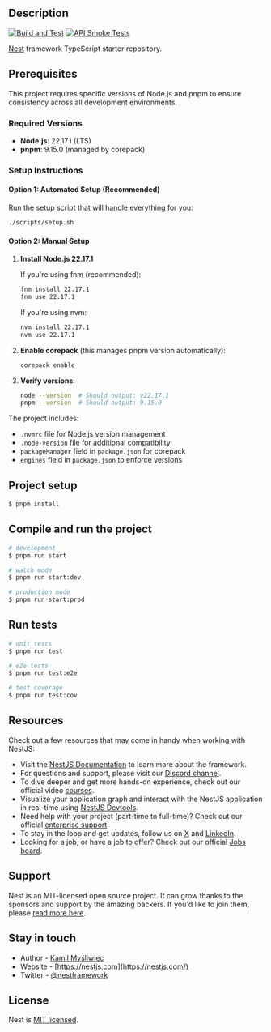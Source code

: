 ## Description

[![Build and Test](https://github.com/thiagomini/edufy/actions/workflows/build-and-test.yml/badge.svg)](https://github.com/thiagomini/edufy/actions/workflows/build-and-test.yml) [![API Smoke Tests](https://github.com/thiagomini/edufy/actions/workflows/smoke-tests.yml/badge.svg)](https://github.com/thiagomini/edufy/actions/workflows/smoke-tests.yml)

[Nest](https://github.com/nestjs/nest) framework TypeScript starter repository.

## Prerequisites

This project requires specific versions of Node.js and pnpm to ensure consistency across all development environments.

### Required Versions

- **Node.js**: 22.17.1 (LTS)
- **pnpm**: 9.15.0 (managed by corepack)

### Setup Instructions

#### Option 1: Automated Setup (Recommended)

Run the setup script that will handle everything for you:

```bash
./scripts/setup.sh
```

#### Option 2: Manual Setup

1. **Install Node.js 22.17.1**

   If you're using fnm (recommended):

   ```bash
   fnm install 22.17.1
   fnm use 22.17.1
   ```

   If you're using nvm:

   ```bash
   nvm install 22.17.1
   nvm use 22.17.1
   ```

2. **Enable corepack** (this manages pnpm version automatically):

   ```bash
   corepack enable
   ```

3. **Verify versions**:
   ```bash
   node --version  # Should output: v22.17.1
   pnpm --version  # Should output: 9.15.0
   ```

The project includes:

- `.nvmrc` file for Node.js version management
- `.node-version` file for additional compatibility
- `packageManager` field in `package.json` for corepack
- `engines` field in `package.json` to enforce versions

## Project setup

```bash
$ pnpm install
```

## Compile and run the project

```bash
# development
$ pnpm run start

# watch mode
$ pnpm run start:dev

# production mode
$ pnpm run start:prod
```

## Run tests

```bash
# unit tests
$ pnpm run test

# e2e tests
$ pnpm run test:e2e

# test coverage
$ pnpm run test:cov
```

## Resources

Check out a few resources that may come in handy when working with NestJS:

- Visit the [NestJS Documentation](https://docs.nestjs.com) to learn more about the framework.
- For questions and support, please visit our [Discord channel](https://discord.gg/G7Qnnhy).
- To dive deeper and get more hands-on experience, check out our official video [courses](https://courses.nestjs.com/).
- Visualize your application graph and interact with the NestJS application in real-time using [NestJS Devtools](https://devtools.nestjs.com).
- Need help with your project (part-time to full-time)? Check out our official [enterprise support](https://enterprise.nestjs.com).
- To stay in the loop and get updates, follow us on [X](https://x.com/nestframework) and [LinkedIn](https://linkedin.com/company/nestjs).
- Looking for a job, or have a job to offer? Check out our official [Jobs board](https://jobs.nestjs.com).

## Support

Nest is an MIT-licensed open source project. It can grow thanks to the sponsors and support by the amazing backers. If you'd like to join them, please [read more here](https://docs.nestjs.com/support).

## Stay in touch

- Author - [Kamil Myśliwiec](https://twitter.com/kammysliwiec)
- Website - [https://nestjs.com](https://nestjs.com/)
- Twitter - [@nestframework](https://twitter.com/nestframework)

## License

Nest is [MIT licensed](https://github.com/nestjs/nest/blob/master/LICENSE).
